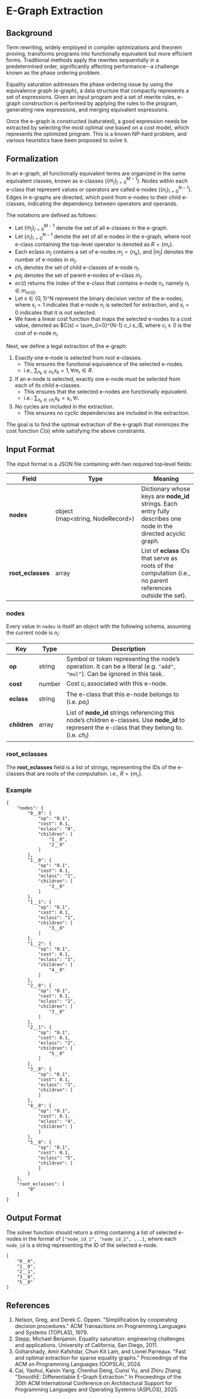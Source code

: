 # E-Graph Extraction 

## Background
Term rewriting, widely employed in compiler optimizations and theorem proving, transforms programs into functionally equivalent but more efficient forms.
Traditional methods apply the rewrites sequentially in a predetermined order, significantly affecting performance--a challenge known as the phase ordering problem.

Equality saturation addresses the phase ordering issue by using the equivalence graph (e-graph), a data structure that compactly represents a set of expressions.
Given an input program and a set of rewrite rules, e-graph construction is performed by applying the rules to the program, generating new expressions, and merging equivalent expressions.

Once the e-graph is constructed (saturated), a good expression needs be extracted by selecting the most optimal one based on a cost model, which represents the optimized program. 
This is a known NP-hard problem, and various heuristics have been proposed to solve it.

## Formalization
In an e-graph, all functionally equivalent terms are organized in the same equivalent classes, known as e-classes ($\{m_j\}_{j=0}^{M-1}$).
Nodes within each e-class that represent values or operators are called e-nodes ($\{n_i\}^{N-1}_{i=0}$).
Edges in e-graphs are directed, which point from e-nodes to their child e-classes, indicating the dependency between operators and operands.

The notations are defined as follows:
- Let $\{m_j\}_{j=0}^{M-1}$ denote the set of all e-classes in the e-graph.
- Let $\{n_i\}_{i=0}^{N-1}$ denote the set of all e-nodes in the e-graph, where root e-class containing the top-level operator is denoted as $R = \{m_r\}$.
- Each eclass $m_j$ contains a set of e-nodes $m_j = \{n_k\}$, and $|m_j|$ denotes the number of e-nodes in $m_j$.
- $ch_i$ denotes the set of child e-classes of e-node $n_i$.
- $pa_j$ denotes the set of parent e-nodes of e-class $m_j$.
- $ec(i)$ returns the index of the e-class that contains e-node $n_i$, namely $n_i \in m_{ec(i)}$.
- Let $s\in \{0,1\}$^N represent the binary decision vector of the e-nodes, where $s_i=1$ indicates that e-node $n_i$ is selected for extraction, and $s_i=0$ indicates that it is not selected.
- We have a linear cost function that maps the selected e-nodes to a cost value, denoted as $C(s) = \sum_{i=0}^{N-1} c_i s_i$, where $c_i\ge 0$ is the cost of e-node $n_i$.

Next, we define a legal extraction of the e-graph:
1. Exactly one e-node is selected from root e-classes.
   - This ensures the functional equivalence of the selected e-nodes.
   - i.e., $\sum_{n_k \in m_r} s_k = 1, \forall m_r \in R$.
2. If an e-node is selected, exactly one e-node must be selected from each of its child e-classes.
   - This ensures that the selected e-nodes are functionally equivalent.
   - i.e.: $\sum_{n_k \in ch_i} s_k = s_i, \forall i$.
3. No cycles are included in the extraction.
   - This ensures no cyclic dependencies are included in the extraction.

The goal is to find the optimal extraction of the e-graph that minimizes the cost function $C(s)$ while satisfying the above constraints.

## Input Format
The input format is a JSON file containing with two required top‑level fields:

| Field | Type | Meaning |
|-------|------|---------|
| **nodes** | object (map<string, NodeRecord>) | Dictionary whose keys are **node_id** strings. Each entry fully describes one node in the directed acyclic graph. |
| **root_eclasses** | array<string> | List of **eclass** IDs that serve as roots of the computation (i.e., no parent references outside the set). |

### nodes

Every value in `nodes` is itself an object with the following schema, assuming the current node is $n_i$:

| Key | Type | Description |
|-----|------|-------------|
| **op** | string | Symbol or token representing the node’s operation. It can be a literal (e.g. `"add"`, `"mul"`). Can be ignored in this task. |
| **cost** | number | Cost $c_i$ associated with this e-node. |
| **eclass** | string | The e-class that this e-node belongs to (i.e. $pa_i$) |
| **children** | array<string> | List of **node_id** strings referencing this node’s children e-classes. Use **node_id** to represent the e-class that they belong to. (i.e. $ch_i$) |

### root_eclasses
The **root_eclasses** field is a list of strings, representing the IDs of the e-classes that are roots of the computation.
i.e., $R = \{m_r\}$.

### Example
```
{
    "nodes": {
        "0__0": {
            "op": "0.1",
            "cost": 0.1,
            "eclass": "0",
            "children": [
                "1__0",
                "2__0"
            ]
        },
        "1__0": {
            "op": "0.1",
            "cost": 0.1,
            "eclass": "1",
            "children": [
                "3__0"
            ]
        },
        "1__1": {
            "op": "0.1",
            "cost": 0.1,
            "eclass": "1",
            "children": [
                "3__0"
            ]
        },
        "1__2": {
            "op": "0.1",
            "cost": 0.1,
            "eclass": "1",
            "children": [
                "4__0"
            ]
        },
        "2__0": {
            "op": "0.1",
            "cost": 0.1,
            "eclass": "2",
            "children": [
                "3__0"
            ]
        },
        "2__1": {
            "op": "0.1",
            "cost": 0.1,
            "eclass": "2",
            "children": [
                "5__0"
            ]
        },
        "3__0": {
            "op": "0.1",
            "cost": 0.1,
            "eclass": "3",
            "children": [
            ]
        },
        "4__0": {
            "op": "0.1",
            "cost": 0.1,
            "eclass": "4",
            "children": [
            ]
        },
        "5__0": {
            "op": "0.1",
            "cost": 0.1,
            "eclass": "5",
            "children": [
            ]
        }
    },
    "root_eclasses": [
        "0"
    ]
}
```

## Output Format
The solver function should return a string containing a list of selected e-nodes in the format of `["node_id_1", "node_id_2", ...]`, where each `node_id` is a string representing the ID of the selected e-node.
```
[
    "0__0",
    "1__0",
    "2__1",
    "3__0",
    "5__0"
]
```

## References
1. Nelson, Greg, and Derek C. Oppen. "Simplification by cooperating decision procedures." ACM Transactions on Programming Languages and Systems (TOPLAS), 1979.
2. Stepp, Michael Benjamin. Equality saturation: engineering challenges and applications. University of California, San Diego, 2011.
3. Goharshady, Amir Kafshdar, Chun Kit Lam, and Lionel Parreaux. "Fast and optimal extraction for sparse equality graphs." Proceedings of the ACM on Programming Languages (OOPSLA), 2024.
4. Cai, Yaohui, Kaixin Yang, Chenhui Deng, Cunxi Yu, and Zhiru Zhang. "SmoothE: Differentiable E-Graph Extraction." In Proceedings of the 30th ACM International Conference on Architectural Support for Programming Languages and Operating Systems (ASPLOS), 2025.